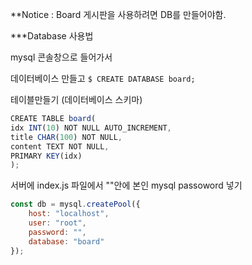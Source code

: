 **Notice : Board 게시판을 사용하려면 DB를 만들어야함.


***Database 사용법

mysql 콘솔창으로 들어가서

데이터베이스 만들고
`$ CREATE DATABASE board;`

테이블만들기 (데이터베이스 스키마)
```javascript
CREATE TABLE board(
idx INT(10) NOT NULL AUTO_INCREMENT,
title CHAR(100) NOT NULL,
content TEXT NOT NULL,
PRIMARY KEY(idx)
);
```

서버에 index.js 파일에서 ""안에 본인 mysql passoword 넣기
```javascript
const db = mysql.createPool({
    host: "localhost",
    user: "root",
    password: "",    
    database: "board"
});
```
